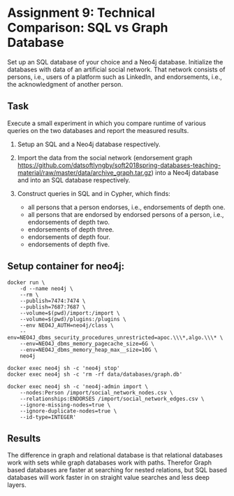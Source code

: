 # Assignment 9: Technical Comparison: SQL vs Graph Database

Set up an SQL database of your choice and a Neo4j database.
Initialize the databases with data of an artificial social network.
That network consists of persons, i.e., users of a platform such as LinkedIn,
and endorsements, i.e., the acknowledgment of another person.

## Task

Execute a small experiment in which you compare runtime of various queries on
the two databases and report the measured results.

1. Setup an SQL and a Neo4j database respectively.

2. Import the data from the social network
   (endorsement graph https://github.com/datsoftlyngby/soft2018spring-databases-teaching-material/raw/master/data/archive_graph.tar.gz)
   into a Neo4j database and into an SQL database respectively.

3. Construct queries in SQL and in Cypher, which finds:
   * all persons that a person endorses, i.e., endorsements of depth one.
   * all persons that are endorsed by endorsed persons of a person, i.e., endorsements of depth two.
   * endorsements of depth three.
   * endorsements of depth four.
   * endorsements of depth five.

## Setup container for neo4j:

```
docker run \
    -d --name neo4j \
    --rm \
    --publish=7474:7474 \
    --publish=7687:7687 \
    --volume=$(pwd)/import:/import \
    --volume=$(pwd)/plugins:/plugins \
    --env NEO4J_AUTH=neo4j/class \
    --env=NEO4J_dbms_security_procedures_unrestricted=apoc.\\\*,algo.\\\* \
    --env=NEO4J_dbms_memory_pagecache_size=6G \
    --env=NEO4J_dbms_memory_heap_max__size=10G \
    neo4j

docker exec neo4j sh -c 'neo4j stop'
docker exec neo4j sh -c 'rm -rf data/databases/graph.db'

docker exec neo4j sh -c 'neo4j-admin import \
    --nodes:Person /import/social_network_nodes.csv \
    --relationships:ENDORSES /import/social_network_edges.csv \
    --ignore-missing-nodes=true \
    --ignore-duplicate-nodes=true \
    --id-type=INTEGER'
```


## Results

The difference in graph and relational database is that relational databases
work with sets while graph databases work with paths. Therefor Graph based
databases are faster at searching for nested relations, but SQL based databases
will work faster in on straight value searches and less deep layers.
